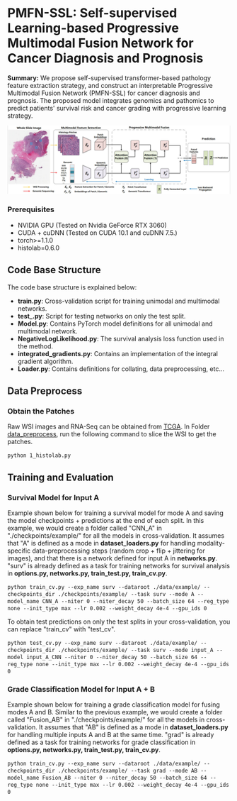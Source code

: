 # PMFN-SSL: Self-supervised Learning-based Progressive Multimodal Fusion Network for Cancer Diagnosis and Prognosis

**Summary:** We propose self-supervised transformer-based pathology feature extraction strategy, and construct an interpretable Progressive Multimodal Fusion Network (PMFN-SSL) for cancer diagnosis and prognosis. The proposed model integrates genomics and pathomics to predict patients' survival risk and cancer grading with progressive learning strategy.

![image](https://github.com/Mercuriiio/PMFN-SSL/blob/main/figure/model.jpg)

### Prerequisites
- NVIDIA GPU (Tested on Nvidia GeForce RTX 3060)
- CUDA + cuDNN (Tested on CUDA 10.1 and cuDNN 7.5.)
- torch>=1.1.0
- histolab=0.6.0

## Code Base Structure
The code base structure is explained below: 
- **train.py**: Cross-validation script for training unimodal and multimodal networks.
- **test_.py**: Script for testing networks on only the test split.
- **Model.py**: Contains PyTorch model definitions for all unimodal and multimodal network.
- **NegativeLogLikelihood.py**: The survival analysis loss function used in the method.
- **integrated_gradients.py**: Contains an implementation of the integral gradient algorithm.
- **Loader.py**: Contains definitions for collating, data preprocessing, etc...

## Data Preprocess

### Obtain the Patches
Raw WSI images and RNA-Seq can be obtained from [TCGA](https://portal.gdc.cancer.gov/). In Folder [data_preprocess](https://github.com/Mercuriiio/PMFN-SSL/tree/main/data_preprocess), run the following command to slice the WSI to get the patches.

```
python 1_histolab.py
```

## Training and Evaluation

### Survival Model for Input A
Example shown below for training a survival model for mode A and saving the model checkpoints + predictions at the end of each split. In this example, we would create a folder called "CNN_A" in "./checkpoints/example/" for all the models in cross-validation. It assumes that "A" is defined as a mode in **dataset_loaders.py** for handling modality-specific data-preprocessing steps (random crop + flip + jittering for images), and that there is a network defined for input A in **networks.py**. "surv" is already defined as a task for training networks for survival analysis in **options.py, networks.py, train_test.py, train_cv.py**.

```
python train_cv.py --exp_name surv --dataroot ./data/example/ --checkpoints_dir ./checkpoints/example/ --task surv --mode A --model_name CNN_A --niter 0 --niter_decay 50 --batch_size 64 --reg_type none --init_type max --lr 0.002 --weight_decay 4e-4 --gpu_ids 0
```
To obtain test predictions on only the test splits in your cross-validation, you can replace "train_cv" with "test_cv".
```
python test_cv.py --exp_name surv --dataroot ./data/example/ --checkpoints_dir ./checkpoints/example/ --task surv --mode input_A --model input_A_CNN --niter 0 --niter_decay 50 --batch_size 64 --reg_type none --init_type max --lr 0.002 --weight_decay 4e-4 --gpu_ids 0
```

### Grade Classification Model for Input A + B
Example shown below for training a grade classification model for fusing modes A and B. Similar to the previous example, we would create a folder called "Fusion_AB" in "./checkpoints/example/" for all the models in cross-validation. It assumes that "AB" is defined as a mode in **dataset_loaders.py** for handling multiple inputs A and B at the same time. "grad" is already defined as a task for training networks for grade classification in **options.py, networks.py, train_test.py, train_cv.py**.
```
python train_cv.py --exp_name surv --dataroot ./data/example/ --checkpoints_dir ./checkpoints/example/ --task grad --mode AB --model_name Fusion_AB --niter 0 --niter_decay 50 --batch_size 64 --reg_type none --init_type max --lr 0.002 --weight_decay 4e-4 --gpu_ids 0
```
